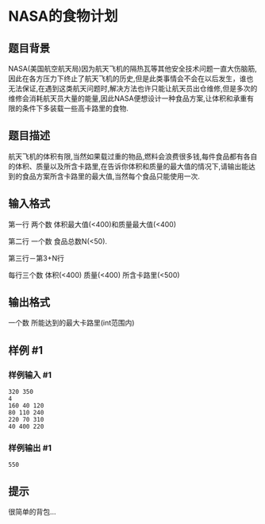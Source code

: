 # NASA的食物计划

## 题目背景

NASA(美国航空航天局)因为航天飞机的隔热瓦等其他安全技术问题一直大伤脑筋,因此在各方压力下终止了航天飞机的历史,但是此类事情会不会在以后发生，谁也无法保证,在遇到这类航天问题时,解决方法也许只能让航天员出仓维修,但是多次的维修会消耗航天员大量的能量,因此NASA便想设计一种食品方案,让体积和承重有限的条件下多装载一些高卡路里的食物.

## 题目描述

航天飞机的体积有限,当然如果载过重的物品,燃料会浪费很多钱,每件食品都有各自的体积、质量以及所含卡路里,在告诉你体积和质量的最大值的情况下,请输出能达到的食品方案所含卡路里的最大值,当然每个食品只能使用一次.

## 输入格式

第一行 两个数 体积最大值(<400)和质量最大值(<400)

第二行 一个数 食品总数N(<50).

第三行－第3+N行

每行三个数 体积(<400) 质量(<400) 所含卡路里(<500)

## 输出格式

一个数 所能达到的最大卡路里(int范围内)

## 样例 #1

### 样例输入 #1

```
320 350
4
160 40 120
80 110 240
220 70 310
40 400 220
```

### 样例输出 #1

```
550
```

## 提示

很简单的背包...
